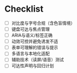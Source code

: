# Checklist

- [ ] 对比度与字号合规（含色盲情境）
- [ ] 键盘可达与焦点管理
- [ ] ARIA与语义/标签正确
- [ ] 动效可控并避免诱发不适
- [ ] 表单可理解的错误与提示
- [ ] 多语言与本地化适配
- [ ] 辅助技术（读屏/语音）测试
- [ ] 可达性声明与回归计划
